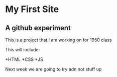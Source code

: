 # My First Site 
## A github experiment

This is a project that I am working on for 1950 class

This will include:

*HTML
*CSS
*JS

Next week we are going to try adn not stuff up
